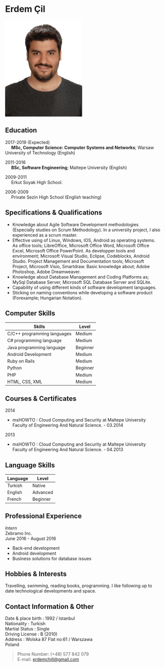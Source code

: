 **Erdem Çil**
============
 ![CV Photo](https://raw.githubusercontent.com/erdemcil/CV/dc1d3bf021b86dcdf3f0c24eda0d0b15c8204e8d/CV.jpg)


Education
--------------
2017-2019 (Expected)   
&nbsp;&nbsp;&nbsp;&nbsp; **MSc, Computer Science: Computer Systems and Networks**; Warsaw University of Technology (English)

2011-2016  
&nbsp;&nbsp;&nbsp;&nbsp; **BSc, Software Engineering**; Maltepe University (English)

2009-2011  
&nbsp;&nbsp;&nbsp;&nbsp; Erkut Soyak High School.

2006-2009  
&nbsp;&nbsp;&nbsp;&nbsp; Private Sezin High School (English teaching) 


Specifications & Qualifications
-------------------------------------------
* Knowledge about Agile Software Development methodologies (Especially studies on Scrum Methodology). In a university project, I also experienced as a scrum master.
* Effective using of Linux, Windows, IOS, Android as operating systems. As office tools; LibreOffice, Microsoft Office Word, Microsoft Office Excel, Microsoft Office PowerPoint. As developper tools and environment; Microsoft Visual Studio, Eclipse, Codeblocks, Android Studio. Project Management and Documentation tools; Microsoft Project, Microsoft Visio, Smartdraw. Basic knowledge about; Adobe Photoshop, Adobe Dreamweaver.
* Knowledge about Database Management and Coding Platforms as; MySql Database Server, Microsoft SQL Database Server and SQLite.
* Capability of using different kinds of software development languages.
* Sticking on naming conventions while developing a software product (Forexample; Hungarian Notation).



Computer Skills
----------------------

| Skills                                 | Level         |
| -------------------------------------- |---------------|
| C/C++ programming languages            | Medium        |
| C# programming language                | Medium        |
| Java programming language              | Beginner      |
| Android Development                    | Medium        |
| Ruby on Rails                          | Medium        |
| Python                                 | Beginner      |
| PHP                                    | Medium        |
| HTML, CSS, XML                         | Medium        |


Courses & Certificates
-------------------------------------
2014
* msHOWTO
:  Cloud Computing and Security at Maltepe University Faculty of Engineering And Natural Science. - 03.2014

2013
* msHOWTO
:  Cloud Computing and Security at Maltepe University Faculty of Engineering And Natural Science. - 04.2013

Language Skills
----------------------
| Language   | Level    |
|----------- |----------|
| Turkish    | Native   |
| English    | Advanced |
| French     | Beginner |

Professional Experience
-----------------------------
_*Intern*_  
Zebramo Inc.  
June 2016 - August 2016  
* Back-end development
* Android development
* Business solutions for database issues

Hobbies & Interests
----------------------------
Travelling, swimming, reading books, programming. I like following up to date technological developments and space.

Contact Information & Other   
-----------------------------------------  


  Date & place birth : 1992 / Istanbul  
  Nationality : Turkish  
  Martial Status : Single  
  Driving License : B (2010)
  &nbsp;  
  Address : Wolska 87
  Flat no:61  / Warszawa  
  Poland  
>  Phone Number: (+48) 577 842 079  
>  E-mail: erdemchill@gmail.com

